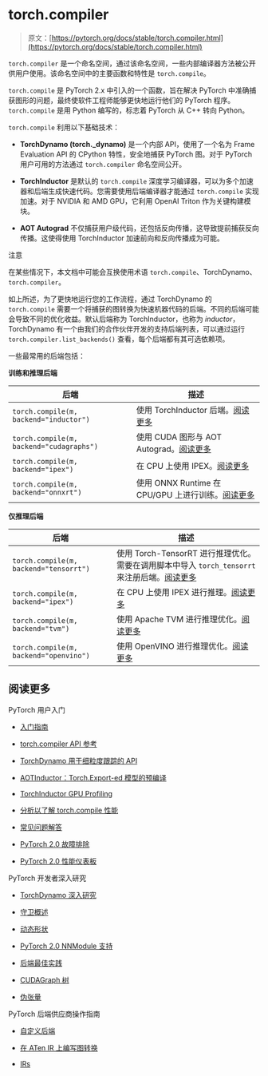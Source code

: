# torch.compiler

> 原文：[https://pytorch.org/docs/stable/torch.compiler.html](https://pytorch.org/docs/stable/torch.compiler.html)

`torch.compiler` 是一个命名空间，通过该命名空间，一些内部编译器方法被公开供用户使用。该命名空间中的主要函数和特性是 `torch.compile`。

`torch.compile` 是 PyTorch 2.x 中引入的一个函数，旨在解决 PyTorch 中准确捕获图形的问题，最终使软件工程师能够更快地运行他们的 PyTorch 程序。`torch.compile` 是用 Python 编写的，标志着 PyTorch 从 C++ 转向 Python。

`torch.compile` 利用以下基础技术：

+   **TorchDynamo (torch._dynamo)** 是一个内部 API，使用了一个名为 Frame Evaluation API 的 CPython 特性，安全地捕获 PyTorch 图。对于 PyTorch 用户可用的方法通过 `torch.compiler` 命名空间公开。

+   **TorchInductor** 是默认的 `torch.compile` 深度学习编译器，可以为多个加速器和后端生成快速代码。您需要使用后端编译器才能通过 `torch.compile` 实现加速。对于 NVIDIA 和 AMD GPU，它利用 OpenAI Triton 作为关键构建模块。

+   **AOT Autograd** 不仅捕获用户级代码，还包括反向传播，这导致提前捕获反向传播。这使得使用 TorchInductor 加速前向和反向传播成为可能。

注意

在某些情况下，本文档中可能会互换使用术语 `torch.compile`、TorchDynamo、`torch.compiler`。

如上所述，为了更快地运行您的工作流程，通过 TorchDynamo 的 `torch.compile` 需要一个将捕获的图转换为快速机器代码的后端。不同的后端可能会导致不同的优化收益。默认后端称为 TorchInductor，也称为 *inductor*，TorchDynamo 有一个由我们的合作伙伴开发的支持后端列表，可以通过运行 `torch.compiler.list_backends()` 查看，每个后端都有其可选依赖项。

一些最常用的后端包括：

**训练和推理后端**

| 后端 | 描述 |
| --- | --- |
| `torch.compile(m, backend="inductor")` | 使用 TorchInductor 后端。[阅读更多](https://dev-discuss.pytorch.org/t/torchinductor-a-pytorch-native-compiler-with-define-by-run-ir-and-symbolic-shapes/747) |
| `torch.compile(m, backend="cudagraphs")` | 使用 CUDA 图形与 AOT Autograd。[阅读更多](https://github.com/pytorch/torchdynamo/pull/757) |
| `torch.compile(m, backend="ipex")` | 在 CPU 上使用 IPEX。[阅读更多](https://github.com/intel/intel-extension-for-pytorch) |
| `torch.compile(m, backend="onnxrt")` | 使用 ONNX Runtime 在 CPU/GPU 上进行训练。[阅读更多](onnx_dynamo_onnxruntime_backend.html) |

**仅推理后端**

| 后端 | 描述 |
| --- | --- |
| `torch.compile(m, backend="tensorrt")` | 使用 Torch-TensorRT 进行推理优化。需要在调用脚本中导入 `torch_tensorrt` 来注册后端。[阅读更多](https://github.com/pytorch/TensorRT) |
| `torch.compile(m, backend="ipex")` | 在 CPU 上使用 IPEX 进行推理。[阅读更多](https://github.com/intel/intel-extension-for-pytorch) |
| `torch.compile(m, backend="tvm")` | 使用 Apache TVM 进行推理优化。[阅读更多](https://tvm.apache.org/) |
| `torch.compile(m, backend="openvino")` | 使用 OpenVINO 进行推理优化。[阅读更多](https://docs.openvino.ai/2023.1/pytorch_2_0_torch_compile.html) |

## 阅读更多

PyTorch 用户入门

+   [入门指南](torch.compiler_get_started.html)

+   [torch.compiler API 参考](torch.compiler_api.html)

+   [TorchDynamo 用于细粒度跟踪的 API](torch.compiler_fine_grain_apis.html)

+   [AOTInductor：Torch.Export-ed 模型的预编译](torch.compiler_aot_inductor.html)

+   [TorchInductor GPU Profiling](torch.compiler_inductor_profiling.html)

+   [分析以了解 torch.compile 性能](torch.compiler_profiling_torch_compile.html)

+   [常见问题解答](torch.compiler_faq.html)

+   [PyTorch 2.0 故障排除](torch.compiler_troubleshooting.html)

+   [PyTorch 2.0 性能仪表板](torch.compiler_performance_dashboard.html)

PyTorch 开发者深入研究

+   [TorchDynamo 深入研究](torch.compiler_deepdive.html)

+   [守卫概述](torch.compiler_guards_overview.html)

+   [动态形状](torch.compiler_dynamic_shapes.html)

+   [PyTorch 2.0 NNModule 支持](torch.compiler_nn_module.html)

+   [后端最佳实践](torch.compiler_best_practices_for_backends.html)

+   [CUDAGraph 树](torch.compiler_cudagraph_trees.html)

+   [伪张量](torch.compiler_fake_tensor.html)

PyTorch 后端供应商操作指南

+   [自定义后端](torch.compiler_custom_backends.html)

+   [在 ATen IR 上编写图转换](torch.compiler_transformations.html)

+   [IRs](torch.compiler_ir.html)
